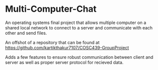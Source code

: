 # Multi-Computer-Chat
An operating systems final project that allows multiple computer on a shared local network to connect to a server and communicate with each other and send files.

An offshot of a repository that can be found at https://github.com/kartikthakur7107/COSC439-GroupProject

Adds a few features to ensure robust communication between client and server as well as proper server protocol for recieved data.
